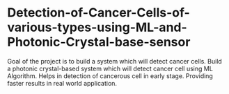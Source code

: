 # Detection-of-Cancer-Cells-of-various-types-using-ML-and-Photonic-Crystal-base-sensor
Goal of the project is to build a system which will detect cancer cells. Build a photonic crystal-based system which will detect cancer cell using ML Algorithm. Helps in detection of cancerous cell in early stage. Providing faster results in real world application. 
